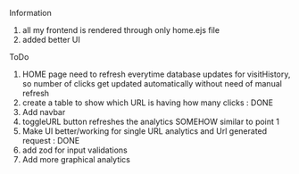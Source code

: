 Information 
1. all my frontend is rendered through only home.ejs file
2. added better UI


ToDo
1. HOME page need to refresh everytime database updates for visitHistory, so number of clicks get updated automatically without need of manual refresh 
2. create a table to show which URL is having how many clicks : DONE
3. Add navbar
4. toggleURL button refreshes the analytics SOMEHOW similar to point 1
5. Make UI better/working for single URL analytics and Url generated request : DONE
6. add zod for input validations
7. Add more graphical analytics


